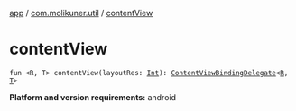 [app](../index.md) / [com.molikuner.util](index.md) / [contentView](./content-view.md)

# contentView

`fun <R, T> contentView(layoutRes: `[`Int`](https://kotlinlang.org/api/latest/jvm/stdlib/kotlin/-int/index.html)`): `[`ContentViewBindingDelegate`](-content-view-binding-delegate/index.md)`<`[`R`](content-view.md#R)`, `[`T`](content-view.md#T)`>`

**Platform and version requirements:** android

